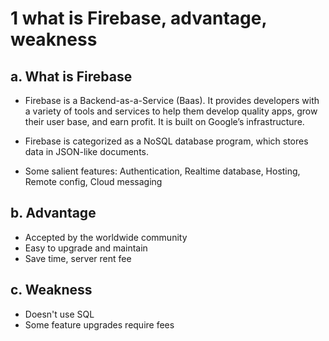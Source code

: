 # 1 what is Firebase, advantage, weakness

## a. What is Firebase
- Firebase is a Backend-as-a-Service (Baas). It provides developers with a variety of tools and services to help them develop quality apps, grow their user base, and earn profit. It is built on Google’s infrastructure.

- Firebase is categorized as a NoSQL database program, which stores data in JSON-like documents.

- Some salient features: Authentication, Realtime database, Hosting, Remote config, Cloud messaging

## b. Advantage
- Accepted by the worldwide community
- Easy to upgrade and maintain
- Save time, server rent fee

## c. Weakness
- Doesn't use SQL
- Some feature upgrades require fees